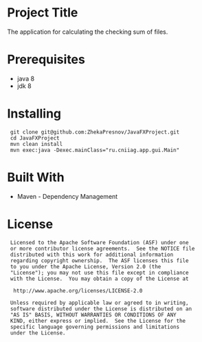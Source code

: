 # Project Title 
The application for calculating the checking sum of files.

# Prerequisites
* java 8
* jdk 8

# Installing
```
 git clone git@github.com:ZhekaPresnov/JavaFXProject.git
 cd JavaFXProject
 mvn clean install
 mvn exec:java -Dexec.mainClass="ru.cniiag.app.gui.Main"
```

# Built With
* Maven - Dependency Management

# License
```
 Licensed to the Apache Software Foundation (ASF) under one
 or more contributor license agreements.  See the NOTICE file
 distributed with this work for additional information
 regarding copyright ownership.  The ASF licenses this file
 to you under the Apache License, Version 2.0 (the
 "License"); you may not use this file except in compliance
 with the License.  You may obtain a copy of the License at

  http://www.apache.org/licenses/LICENSE-2.0

 Unless required by applicable law or agreed to in writing,
 software distributed under the License is distributed on an
 "AS IS" BASIS, WITHOUT WARRANTIES OR CONDITIONS OF ANY
 KIND, either express or implied.  See the License for the
 specific language governing permissions and limitations
 under the License.
```
